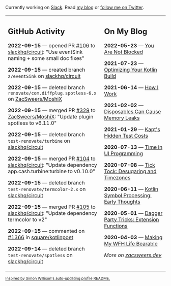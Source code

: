 Currently working on [Slack](https://slack.com/). Read [my blog](https://zacsweers.dev/) or [follow me on Twitter](https://twitter.com/ZacSweers).

<table><tr><td valign="top" width="60%">

## GitHub Activity
<!-- githubActivity starts -->
**2022-09-15** — opened PR [#106](https://github.com/slackhq/circuit/pull/106) to [slackhq/circuit](https://github.com/slackhq/circuit): "Use eventSink naming + some small doc fixes"

**2022-09-15** — created branch `z/eventSink` on [slackhq/circuit](https://github.com/slackhq/circuit)

**2022-09-15** — deleted branch `renovate/com.diffplug.spotless-6.x` on [ZacSweers/MoshiX](https://github.com/ZacSweers/MoshiX)

**2022-09-15** — merged PR [#329](https://github.com/ZacSweers/MoshiX/pull/329) to [ZacSweers/MoshiX](https://github.com/ZacSweers/MoshiX): "Update plugin spotless to v6.11.0"

**2022-09-15** — deleted branch `test-renovate/turbine` on [slackhq/circuit](https://github.com/slackhq/circuit)

**2022-09-15** — merged PR [#104](https://github.com/slackhq/circuit/pull/104) to [slackhq/circuit](https://github.com/slackhq/circuit): "Update dependency app.cash.turbine:turbine to v0.10.0"

**2022-09-15** — deleted branch `test-renovate/termcolor-2.x` on [slackhq/circuit](https://github.com/slackhq/circuit)

**2022-09-15** — merged PR [#105](https://github.com/slackhq/circuit/pull/105) to [slackhq/circuit](https://github.com/slackhq/circuit): "Update dependency termcolor to v2"

**2022-09-15** — commented on [#1366](https://github.com/square/kotlinpoet/pull/1366#issuecomment-1248130579) in [square/kotlinpoet](https://github.com/square/kotlinpoet)

**2022-09-14** — deleted branch `test-renovate/spotless` on [slackhq/circuit](https://github.com/slackhq/circuit)
<!-- githubActivity ends -->
</td><td valign="top" width="40%">

## On My Blog
<!-- blog starts -->
**2022-05-23** — [You Are Not Blocked](https://www.zacsweers.dev/you-are-not-blocked/)

**2021-07-23** — [Optimizing Your Kotlin Build](https://www.zacsweers.dev/optimizing-your-kotlin-build/)

**2021-06-14** — [How I Work](https://www.zacsweers.dev/how-i-work/)

**2021-02-02** — [Disposables Can Cause Memory Leaks](https://www.zacsweers.dev/disposables-can-cause-memory-leaks/)

**2021-01-29** — [Kapt's Hidden Test Costs](https://www.zacsweers.dev/kapts-hidden-test-costs/)

**2020-07-13** — [Time in UI Programming](https://www.zacsweers.dev/time-in-ui/)

**2020-07-08** — [Tick Tock: Desugaring and Timezones](https://www.zacsweers.dev/ticktock-desugaring-timezones/)

**2020-06-11** — [Kotlin Symbol Processing: Early Thoughts](https://www.zacsweers.dev/kotlin-symbol-processor-early-thoughts/)

**2020-05-01** — [Dagger Party Tricks: Extension Functions](https://www.zacsweers.dev/dagger-party-tricks-extension-functions/)

**2020-04-03** — [Making My WFH Life Bearable](https://www.zacsweers.dev/making-wfh-life-bearable/)
<!-- blog ends -->
_More on [zacsweers.dev](https://zacsweers.dev/)_
</td></tr></table>

<sub><a href="https://simonwillison.net/2020/Jul/10/self-updating-profile-readme/">Inspired by Simon Willison's auto-updating profile README.</a></sub>